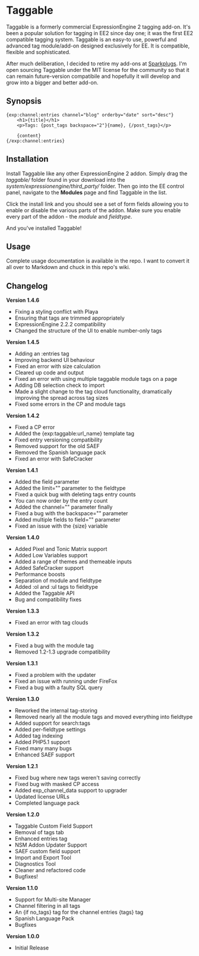 # Taggable

Taggable is a formerly commercial ExpressionEngine 2 tagging add-on. It's been a popular solution for tagging in EE2 since day one; it was the first EE2 compatible tagging system. Taggable is an easy-to use, powerful and advanced tag module/add-on designed exclusively for EE. It is compatible, flexible and sophisticated.

After much deliberation, I decided to retire my add-ons at [Sparkplugs](http://getsparkplugs.com). I'm open sourcing Taggable under the MIT license for the community so that it can remain future-version compatibile and hopefully it will develop and grow into a bigger and better add-on.

## Synopsis

    {exp:channel:entries channel="blog" orderby="date" sort="desc"}
        <h1>{title}</h1>
        <p>Tags: {post_tags backspace="2"}{name}, {/post_tags}</p>

        {content}
    {/exp:channel:entries}

## Installation

Install Taggable like any other ExpressionEngine 2 addon. Simply drag the _taggable/_ folder found in your download into the _system/expressionengine/third_party/_ folder. Then go into the EE control panel, navigate to the **Modules** page and find Taggable in the list.

Click the install link and you should see a set of form fields allowing you to enable or disable the various parts of the addon. Make sure you enable every part of the addon - the _module_ and _fieldtype_.

And you've installed Taggable!

## Usage

Complete usage documentation is available in the repo. I want to convert it all over to Markdown and chuck in this repo's wiki.

## Changelog

**Version 1.4.6**
* Fixing a styling conflict with Playa 
* Ensuring that tags are trimmed appropriately
* ExpressionEngine 2.2.2 compatibility
* Changed the structure of the UI to enable number-only tags

**Version 1.4.5**
* Adding an :entries tag
* Improving backend UI behaviour
* Fixed an error with size calculation 
* Cleared up code and output
* Fixed an error with using multiple taggable module tags on a page
* Adding DB selection check to import 
* Made a slight change to the tag cloud functionality, dramatically improving the spread across tag sizes
* Fixed some errors in the CP and module tags

**Version 1.4.2**
* Fixed a CP error
* Added the {exp:taggable:url_name} template tag
* Fixed entry versioning compatibility
* Removed support for the old SAEF
* Removed the Spanish language pack
* Fixed an error with SafeCracker

**Version 1.4.1**
* Added the field parameter
* Added the limit="" parameter to the fieldtype
* Fixed a quick bug with deleting tags entry counts
* You can now order by the entry count
* Added the channel="" parameter finally
* Fixed a bug with the backspace="" parameter
* Added multiple fields to field="" parameter
* Fixed an issue with the {size} variable

**Version 1.4.0**
* Added Pixel and Tonic Matrix support
* Added Low Variables support
* Added a range of themes and themeable inputs
* Added SafeCracker support
* Performance boosts
* Separation of module and fieldtype
* Added :ol and :ul tags to fieldtype
* Added the Taggable API
* Bug and compatibility fixes

**Version 1.3.3**
* Fixed an error with tag clouds

**Version 1.3.2**
* Fixed a bug with the module tag
* Removed 1.2-1.3 upgrade compatibility

**Version 1.3.1**
* Fixed a problem with the updater
* Fixed an issue with running under FireFox
* Fixed a bug with a faulty SQL query

**Version 1.3.0**
* Reworked the internal tag-storing
* Removed nearly all the module tags and moved everything into fieldtype
* Added support for search:tags
* Added per-fieldtype settings
* Added tag indexing
* Added PHP5.1 support
* Fixed many many bugs
* Enhanced SAEF support

**Version 1.2.1**
* Fixed bug where new tags weren't saving correctly
* Fixed bug with masked CP access
* Added exp_channel_data support to upgrader
* Updated license URLs
* Completed language pack

**Version 1.2.0**
* Taggable Custom Field Support
* Removal of tags tab
* Enhanced entries tag
* NSM Addon Updater Support
* SAEF custom field support
* Import and Export Tool
* Diagnostics Tool
* Cleaner and refactored code
* Bugfixes!

**Version 1.1.0**
* Support for Multi-site Manager
* Channel filtering in all tags
* An {if no_tags} tag for the channel entries {tags} tag
* Spanish Language Pack
* Bugfixes

**Version 1.0.0**
* Initial Release